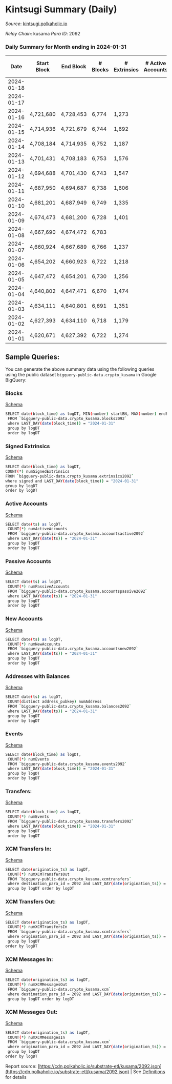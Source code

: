 # Kintsugi Summary (Daily)

_Source_: [kintsugi.polkaholic.io](https://kintsugi.polkaholic.io)

*Relay Chain*: kusama
*Para ID*: 2092



### Daily Summary for Month ending in 2024-01-31


| Date    | Start Block | End Block | # Blocks | # Extrinsics | # Active Accounts | # Passive Accounts | # New Accounts | # Addresses | # Events  | # Transfers ($USD) | # XCM Transfers In ($USD) | # XCM Transfers Out ($USD) | # XCM In | # XCM Out | Issues |
|---------|-------------|-----------|----------|--------------|-------------------|--------------------|----------------|-------------|-----------|--------------------|---------------------------|----------------------------|----------|-----------|--------|
| 2024-01-18 |  |  |  |  |  |  |  |  |  |   |   |   |  |  |  |
| 2024-01-17 |  |  |  |  |  |  |  | 16,996 |  |   |   |   |  |  |  |
| 2024-01-16 | 4,721,680 | 4,728,453 | 6,774 | 1,273 |  |  |  | 16,994 | 60,513 | 6,867 ($12,527.65) |   |   |  |  |  |
| 2024-01-15 | 4,714,936 | 4,721,679 | 6,744 | 1,692 |  |  |  | 16,991 | 61,926 | 6,861 ($677,028.18) | 11 ($425.46) | 2 ($1,094.92) | 14 | 15 |  |
| 2024-01-14 | 4,708,184 | 4,714,935 | 6,752 | 1,187 |  |  |  | 16,990 | 59,891 | 6,842 ($9,253.95) | 4 ($273.81) | 7 ($2,336.39) | 8 | 13 |  |
| 2024-01-13 | 4,701,431 | 4,708,183 | 6,753 | 1,576 |  |  |  | 16,986 | 61,981 | 6,987 ($34,937.77) | 16 ($4,275.02) | 26 ($1,358.74) | 41 | 40 |  |
| 2024-01-12 | 4,694,688 | 4,701,430 | 6,743 | 1,547 |  |  |  | 16,981 | 61,530 | 6,878 ($22,352.91) | 6 ($261.25) | 7 ($280.11) | 16 | 21 |  |
| 2024-01-11 | 4,687,950 | 4,694,687 | 6,738 | 1,606 |  |  |  | 16,978 | 61,889 | 6,912 ($43,587.94) | 7 ($382.81) | 16 ($379.53) | 25 | 29 |  |
| 2024-01-10 | 4,681,201 | 4,687,949 | 6,749 | 1,335 |  |  |  | 16,975 | 60,981 | 6,933 ($35,821.23) | 19 ($1,259.36) | 13 ($568.71) | 28 | 31 |  |
| 2024-01-09 | 4,674,473 | 4,681,200 | 6,728 | 1,401 |  |  |  | 16,973 | 60,648 | 6,826 ($25,087.82) | 3 ($75.97) | 6 ($20.85) | 10 | 13 |  |
| 2024-01-08 | 4,667,690 | 4,674,472 | 6,783 |  |  |  |  |  |  |   | 11 ($1,417.70) | 18 ($3,710.74) | 20 | 26 |  |
| 2024-01-07 | 4,660,924 | 4,667,689 | 6,766 | 1,237 |  |  |  | 16,967 | 60,689 | 6,936 ($81,461.67) | 15 ($6,180.29) | 15 ($610.77) | 32 | 27 |  |
| 2024-01-06 | 4,654,202 | 4,660,923 | 6,722 | 1,218 |  |  |  | 16,964 | 59,886 | 6,788 ($5,192.64) | 4 ($84.33) | 8 ($486.33) | 12 | 14 |  |
| 2024-01-05 | 4,647,472 | 4,654,201 | 6,730 | 1,256 |  |  |  | 16,964 | 60,119 | 6,850 ($18,318.40) | 10 ($945.38) | 12 ($482.36) | 20 | 25 |  |
| 2024-01-04 | 4,640,802 | 4,647,471 | 6,670 | 1,474 |  |  |  | 16,963 | 60,715 | 6,854 ($51,919.47) | 13 ($581.06) | 17 ($1,778.80) | 24 | 32 |  |
| 2024-01-03 | 4,634,111 | 4,640,801 | 6,691 | 1,351 |  |  |  | 16,961 | 60,555 | 6,897 ($64,161.40) | 9 ($675.09) | 33 ($383.58) | 44 | 48 |  |
| 2024-01-02 | 4,627,393 | 4,634,110 | 6,718 | 1,179 |  |  |  | 16,958 | 60,582 | 6,919 ($37,411.79) | 6 ($237.75) | 6 ($47.19) | 10 | 12 |  |
| 2024-01-01 | 4,620,671 | 4,627,392 | 6,722 | 1,274 |  |  |  | 16,954 | 60,136 | 6,824 ($23,056.20) | 5 ($55.84) | 13 ($255.46) | 17 | 24 |  |

## Sample Queries:
You can generate the above summary data using the following queries using the public dataset `bigquery-public-data.crypto_kusama` in Google BigQuery:


### Blocks 

[Schema](https://github.com/colorfulnotion/substrate-etl/blob/main/schema/blocks.json)

```bash
SELECT date(block_time) as logDT, MIN(number) startBN, MAX(number) endBN, COUNT(*) numBlocks 
 FROM `bigquery-public-data.crypto_kusama.blocks2092`  
 where LAST_DAY(date(block_time)) = "2024-01-31" 
 group by logDT 
 order by logDT
```

### Signed Extrinsics 

[Schema](https://github.com/colorfulnotion/substrate-etl/blob/main/schema/extrinsics.json)

```bash
SELECT date(block_time) as logDT, 
COUNT(*) numSignedExtrinsics 
FROM `bigquery-public-data.crypto_kusama.extrinsics2092`  
where signed and LAST_DAY(date(block_time)) = "2024-01-31" 
group by logDT 
order by logDT
```

### Active Accounts 

[Schema](https://github.com/colorfulnotion/substrate-etl/blob/main/schema/accountsactive.json)

```bash
SELECT date(ts) as logDT, 
 COUNT(*) numActiveAccounts 
 FROM `bigquery-public-data.crypto_kusama.accountsactive2092` 
 where LAST_DAY(date(ts)) = "2024-01-31" 
 group by logDT 
 order by logDT
```

### Passive Accounts 

[Schema](https://github.com/colorfulnotion/substrate-etl/blob/main/schema/accountspassive.json)

```bash
SELECT date(ts) as logDT, 
 COUNT(*) numPassiveAccounts 
 FROM `bigquery-public-data.crypto_kusama.accountspassive2092` 
 where LAST_DAY(date(ts)) = "2024-01-31" 
 group by logDT 
 order by logDT
```

### New Accounts 

[Schema](https://github.com/colorfulnotion/substrate-etl/blob/main/schema/accountsnew.json)

```bash
SELECT date(ts) as logDT, 
 COUNT(*) numNewAccounts 
 FROM `bigquery-public-data.crypto_kusama.accountsnew2092` 
 where LAST_DAY(date(ts)) = "2024-01-31" 
 group by logDT
 order by logDT
```

### Addresses with Balances 

[Schema](https://github.com/colorfulnotion/substrate-etl/blob/main/schema/balances.json)

```bash
SELECT date(ts) as logDT,
 COUNT(distinct address_pubkey) numAddress 
 FROM `bigquery-public-data.crypto_kusama.balances2092` 
 where LAST_DAY(date(ts)) = "2024-01-31" 
 group by logDT 
 order by logDT
```

### Events 

[Schema](https://github.com/colorfulnotion/substrate-etl/blob/main/schema/events.json)

```bash
SELECT date(block_time) as logDT, 
 COUNT(*) numEvents 
 FROM `bigquery-public-data.crypto_kusama.events2092` 
 where LAST_DAY(date(block_time)) = "2024-01-31" 
 group by logDT 
 order by logDT
```

### Transfers:

[Schema](https://github.com/colorfulnotion/substrate-etl/blob/main/schema/transfers.json)

```bash
SELECT date(block_time) as logDT, 
 COUNT(*) numEvents 
 FROM `bigquery-public-data.crypto_kusama.transfers2092` 
 where LAST_DAY(date(block_time)) = "2024-01-31" 
 group by logDT 
 order by logDT
```

### XCM Transfers In: 

[Schema](https://github.com/colorfulnotion/substrate-etl/blob/main/schema/xcmtransfers.json)

```bash
SELECT date(origination_ts) as logDT, 
 COUNT(*) numXCMTransfersOut 
 FROM `bigquery-public-data.crypto_kusama.xcmtransfers` 
 where destination_para_id = 2092 and LAST_DAY(date(origination_ts)) = "2024-01-31" 
 group by logDT order by logDT
```

### XCM Transfers Out: 

[Schema](https://github.com/colorfulnotion/substrate-etl/blob/main/schema/xcmtransfers.json)

```bash
SELECT date(origination_ts) as logDT, 
 COUNT(*) numXCMTransfersIn 
 FROM `bigquery-public-data.crypto_kusama.xcmtransfers` 
 where origination_para_id = 2092 and LAST_DAY(date(origination_ts)) = "2024-01-31" 
 group by logDT 
order by logDT
```

### XCM Messages In: 

[Schema](https://github.com/colorfulnotion/substrate-etl/blob/main/schema/xcm.json)

```bash
SELECT date(origination_ts) as logDT, 
 COUNT(*) numXCMMessagesOut 
 FROM `bigquery-public-data.crypto_kusama.xcm` 
 where destination_para_id = 2092 and LAST_DAY(date(origination_ts)) = "2024-01-31" 
 group by logDT order by logDT
```

### XCM Messages Out: 

[Schema](https://github.com/colorfulnotion/substrate-etl/blob/main/schema/xcm.json)

```bash
SELECT date(origination_ts) as logDT, 
 COUNT(*) numXCMMessagesIn 
 FROM `bigquery-public-data.crypto_kusama.xcm` 
 where origination_para_id = 2092 and LAST_DAY(date(origination_ts)) = "2024-01-31" 
 group by logDT 
order by logDT
```


Report source: [https://cdn.polkaholic.io/substrate-etl/kusama/2092.json](https://cdn.polkaholic.io/substrate-etl/kusama/2092.json) | See [Definitions](/DEFINITIONS.md) for details
